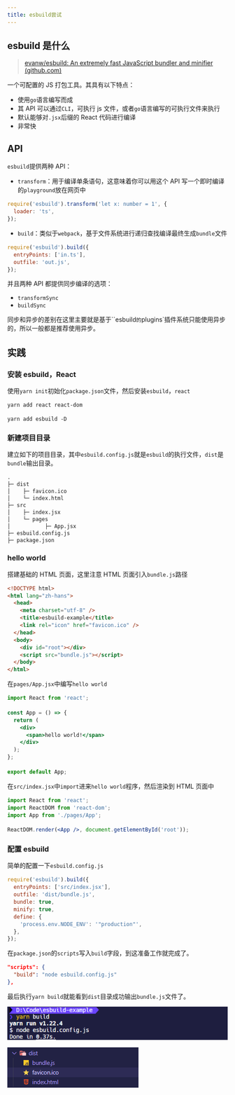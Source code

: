```yaml
---
title: esbuild尝试
---
```


## esbuild 是什么

> [evanw/esbuild: An extremely fast JavaScript bundler and minifier (github.com)](https://github.com/evanw/esbuild#esbuild)

一个可配置的 JS 打包工具。其具有以下特点：

- 使用`go`语言编写而成
- 其 API 可以通过`CLI`，可执行 js 文件，或者`go`语言编写的可执行文件来执行
- 默认能够对`.jsx`后缀的 React 代码进行编译
- 非常快

## API

`esbuild`提供两种 API：

- `transform`：用于编译单条语句，这意味着你可以用这个 API 写一个即时编译的`playground`放在网页中

```javascript
require('esbuild').transform('let x: number = 1', {
  loader: 'ts',
});
```

- `build`：类似于`webpack`，基于文件系统进行递归查找编译最终生成`bundle`文件

```javascript
require('esbuild').build({
  entryPoints: ['in.ts'],
  outfile: 'out.js',
});
```

并且两种 API 都提供同步编译的选项：

- `transformSync`
- `buildSync`

同步和异步的差别在这里主要就是基于``esbuild`的`plugins`插件系统只能使用异步的，所以一般都是推荐使用异步。

## 实践

### 安装 esbuild，React

使用`yarn init`初始化`package.json`文件，然后安装`esbuild`，`react`

```shell
yarn add react react-dom

yarn add esbuild -D
```

### 新建项目目录

建立如下的项目目录，其中`esbuild.config.js`就是`esbuild`的执行文件，`dist`是`bundle`输出目录。

```shell
.
├─ dist
│    ├─ favicon.ico
│    └─ index.html
├─ src
│    ├─ index.jsx
│    └─ pages
│           ├─ App.jsx
├─ esbuild.config.js
├─ package.json
```

### hello world

搭建基础的 HTML 页面，这里注意 HTML 页面引入`bundle.js`路径

```html
<!DOCTYPE html>
<html lang="zh-hans">
  <head>
    <meta charset="utf-8" />
    <title>esbuild-example</title>
    <link rel="icon" href="favicon.ico" />
  </head>
  <body>
    <div id="root"></div>
    <script src="bundle.js"></script>
  </body>
</html>
```

在`pages/App.jsx`中编写`hello world`

```jsx | pure
import React from 'react';

const App = () => {
  return (
    <div>
      <span>hello world!</span>
    </div>
  );
};

export default App;
```

在`src/index.jsx`中`import`进来`hello world`程序，然后渲染到 HTML 页面中

```jsx | pure
import React from 'react';
import ReactDOM from 'react-dom';
import App from './pages/App';

ReactDOM.render(<App />, document.getElementById('root'));
```

### 配置 esbuild

简单的配置一下`esbuild.config.js`

```javascript
require('esbuild').build({
  entryPoints: ['src/index.jsx'],
  outfile: 'dist/bundle.js',
  bundle: true,
  minify: true,
  define: {
    'process.env.NODE_ENV': '"production"',
  },
});
```

在`package.json`的`scripts`写入`build`字段，到这准备工作就完成了。

```json
"scripts": {
  "build": "node esbuild.config.js"
},
```

最后执行`yarn build`就能看到`dist`目录成功输出`bundle.js`文件了。

![image-20201206234218438](../../images/image-20201206234218438.png)

![image-20201206234227242](../../images/image-20201206234227242.png)
